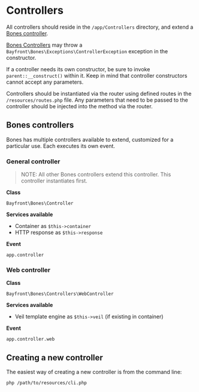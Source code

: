# Controllers

All controllers should reside in the `/app/Controllers` directory, and extend a [Bones controller](#bones-controllers).

[Bones Controllers](#bones-controllers) may throw a `Bayfront\Bones\Exceptions\ControllerException` exception in the constructor.

If a controller needs its own constructor, be sure to invoke `parent::__construct()` within it. Keep in mind that controller constructors cannot accept any parameters.

Controllers should be instantiated via the router using defined routes in the `/resources/routes.php` file. Any parameters that need to be passed to the controller should be injected into the method via the router.

## Bones controllers

Bones has multiple controllers available to extend, customized for a particular use.
Each executes its own event.

### General controller

> NOTE: All other Bones controllers extend this controller.
> This controller instantiates first.

**Class**

`Bayfront\Bones\Controller`

**Services available**

- Container as `$this->container`
- HTTP response as `$this->response`

**Event**

`app.controller`

### Web controller

**Class**

`Bayfront\Bones\Controllers\WebController`

**Services available**

- Veil template engine as `$this->veil` (if existing in container)

**Event**

`app.controller.web`

## Creating a new controller

The easiest way of creating a new controller is from the command line:

```
php /path/to/resources/cli.php
```